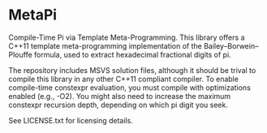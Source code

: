 # MetaPi
Compile-Time Pi via Template Meta-Programming.
This library offers a C++11 template meta-programming implementation of the Bailey–Borwein–Plouffe formula, used to extract hexadecimal fractional digits of pi.

The repository includes MSVS solution files, although it should be trival to compile this library in any other C++11 compliant compiler.
To enable compile-time constexpr evaluation, you must compile with optimizations enabled (e.g., -O2).
You might also need to increase the maximum constexpr recursion depth, depending on which pi digit you seek.

See LICENSE.txt for licensing details.

